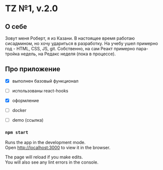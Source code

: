 # TZ №1, v.2.0

## О себе

Зовут меня Роберт, я из Казани. В настоящее время работаю сисадмином, но хочу удариться в разработку. На учебу ушел примерно год - HTML, CSS, JS, git. Собственно, на сам Реакт примерно пара-тройка недель, на Редакс неделя (пока в процессе).

## Про приложение
- [x] выполнен базовый функционал
- [ ] использованы react-hooks
- [x] оформление
- [ ] docker
- [ ] demo (ссылка)


### `npm start`

Runs the app in the development mode.<br>
Open [http://localhost:3000](http://localhost:3000) to view it in the browser.

The page will reload if you make edits.<br>
You will also see any lint errors in the console.
